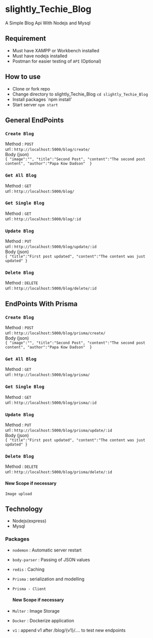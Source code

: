 # slightly_Techie_Blog
A Simple Blog Api With Nodejs and Mysql

## Requirement
- Must have XAMPP or Workbench installed
- Must have nodejs installed
- Postman for easier testing of `API` (Optional)
  
## How to use
- Clone or fork repo
- Change directory to slightly_Techie_Blog `cd slightly_Techie_Blog`
- Install packages `npm install'
- Start server `npm start` 

## General EndPoints
### `Create Blog` 
Method : `POST` <br>
url : `http://localhost:5000/blog/create/` <br>
Body (json) <br>
`{
    "image":"",
    "title":"Second Post",
    "content":"The second post content",
    "author":"Papa Kow Dadson" 
}` <br>

### `Get All Blog`
Method : `GET` <br>
url : `http://localhost:5000/blog/` <br>

### `Get Single Blog`
Method : `GET` <br>
url : `http://localhost:5000/blog/:id` <br>

### `Update Blog` 
Method : `PUT` <br>
url : `http://localhost:5000/blog/update/:id` <br>
Body (json) <br>
`{
    "title":"First post updated",
    "content":"The content was just updated"
}` <br>


### `Delete Blog` 
Method : `DELETE` <br>
url : `http://localhost:5000/blog/delete/:id` <br>


## EndPoints With Prisma
### `Create Blog` 
Method : `POST` <br>
url : `http://localhost:5000/blog/prisma/create/` <br>
Body (json) <br>
`{
    "image":"",
    "title":"Second Post",
    "content":"The second post content",
    "author":"Papa Kow Dadson" 
}` <br>

### `Get All Blog`
Method : `GET` <br>
url : `http://localhost:5000/blog/prisma/` <br>

### `Get Single Blog`
Method : `GET` <br>
url : `http://localhost:5000/blog/prisma/:id` <br>

### `Update Blog` 
Method : `PUT` <br>
url : `http://localhost:5000/blog/prisma/update/:id` <br>
Body (json) <br>
`{
    "title":"First post updated",
    "content":"The content was just updated"
}` <br>


### `Delete Blog` 
Method : `DELETE` <br>
url : `http://localhost:5000/blog/prisma/delete/:id` <br>

#### New Scope if necessary
`Image upload` <br>

## Technology
- Nodejs(express)
- Mysql

### Packages
- `nodemon` : Automatic server restart
- `body-parser` : Passing of JSON values
- `redis` : Caching
- `Prisma` : serialization and modelling
- `Prisma - Client`
  
  #### New Scope if necessary
- `Multer` : Image Storage
- `Docker`  : Dockerize application
- `v1` : append v1 after /blog/{v1}/.... to test new endpoints
